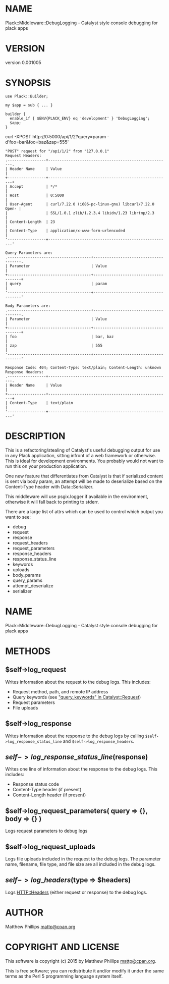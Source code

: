 # NAME

Plack::Middleware::DebugLogging - Catalyst style console debugging for plack apps

# VERSION

version 0.001005

# SYNOPSIS

    use Plack::Builder;

    my $app = sub { ... }

    builder {
      enable_if { $ENV{PLACK_ENV} eq 'development' } 'DebugLogging';
      $app;
    }

curl -XPOST http://0:5000/api/1/2?query=param -d'foo=bar&foo=baz&zap=555'

    "POST" request for "/api/1/2" from "127.0.0.1"
    Request Headers:
    .-----------------+------------------------------------------------------.
    | Header Name     | Value                                                |
    +-----------------+------------------------------------------------------+
    | Accept          | */*                                                  |
    | Host            | 0:5000                                               |
    | User-Agent      | curl/7.22.0 (i686-pc-linux-gnu) libcurl/7.22.0 Open- |
    |                 | SSL/1.0.1 zlib/1.2.3.4 libidn/1.23 librtmp/2.3       |
    | Content-Length  | 23                                                   |
    | Content-Type    | application/x-www-form-urlencoded                    |
    '-----------------+------------------------------------------------------'

    Query Parameters are:
    .-------------------------------------+--------------------------------------.
    | Parameter                           | Value                                |
    +-------------------------------------+--------------------------------------+
    | query                               | param                                |
    '-------------------------------------+--------------------------------------'

    Body Parameters are:
    .-------------------------------------+--------------------------------------.
    | Parameter                           | Value                                |
    +-------------------------------------+--------------------------------------+
    | foo                                 | bar, baz                             |
    | zap                                 | 555                                  |
    '-------------------------------------+--------------------------------------'

    Response Code: 404; Content-Type: text/plain; Content-Length: unknown
    Response Headers:
    .-----------------+------------------------------------------------------.
    | Header Name     | Value                                                |
    +-----------------+------------------------------------------------------+
    | Content-Type    | text/plain                                           |
    '-----------------+------------------------------------------------------'

# DESCRIPTION

This is a refactoring/stealing of Catalyst's useful debugging output for use in
any Plack application, sitting infront of a web framework or otherwise. This is
ideal for development environments. You probably would not want to run this on
your production application.

One new feature that differentiates from Catalyst is that if serialized content
is sent via body param, an attempt will be made to deserialize based on the
Content-Type header with Data::Serializer.

This middleware will use psgix.logger if available in the environment,
otherwise it will fall back to printing to stderr.

There are a large list of attrs which can be used to control which
output you want to see:

- debug
- request
- response
- request\_headers
- request\_parameters
- response\_headers
- response\_status\_line
- keywords
- uploads
- body\_params
- query\_params
- attempt\_deserialize
- serializer

# NAME

Plack::Middleware::DebugLogging - Catalyst style console debugging for plack apps

# METHODS

## $self->log\_request

Writes information about the request to the debug logs.  This includes:

- Request method, path, and remote IP address
- Query keywords (see ["query\_keywords" in Catalyst::Request](https://metacpan.org/pod/Catalyst::Request#query_keywords))
- Request parameters
- File uploads

## $self->log\_response

Writes information about the response to the debug logs by calling
`$self->log_response_status_line` and `$self->log_response_headers`.

## $self->log\_response\_status\_line($response)

Writes one line of information about the response to the debug logs.  This includes:

- Response status code
- Content-Type header (if present)
- Content-Length header (if present)

## $self->log\_request\_parameters( query => {}, body => {} )

Logs request parameters to debug logs

## $self->log\_request\_uploads

Logs file uploads included in the request to the debug logs.
The parameter name, filename, file type, and file size are all included in
the debug logs.

## $self->log\_headers($type => $headers)

Logs [HTTP::Headers](https://metacpan.org/pod/HTTP::Headers) (either request or response) to the debug logs.

# AUTHOR

Matthew Phillips <mattp@cpan.org>

# COPYRIGHT AND LICENSE

This software is copyright (c) 2015 by Matthew Phillips <mattp@cpan.org>.

This is free software; you can redistribute it and/or modify it under
the same terms as the Perl 5 programming language system itself.
